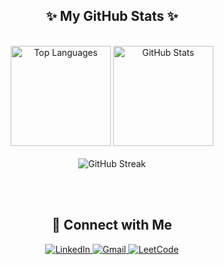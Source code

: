
<!-- Profile Stats Section -->

<h2 align="center">✨ My GitHub Stats ✨</h2>
<br>

<div align="center">
  <img src="https://github-readme-stats.vercel.app/api/top-langs?username=zeyadamgad7&show_icons=true&theme=radical&layout=compact" height="160px" alt="Top Languages" />
  <img src="https://github-readme-stats.vercel.app/api?username=zeyadamgad7&show_icons=true&theme=radical" height="160px" alt="GitHub Stats" />
</div>

<br>

<div align="center">
  <img src="https://streak-stats.demolab.com?user=zeyadamgad7" alt="GitHub Streak" />
</div>

<br><br>

<!-- Contact Section -->
<h2 align="center">🤝 Connect with Me</h2>

<div align="center">

  <!-- LinkedIn -->
  <a href="https://www.linkedin.com/in/zeyad-amgad" target="_blank">
    <img src="https://img.shields.io/badge/LinkedIn-%230077B5.svg?style=for-the-badge&logo=linkedin&logoColor=white" alt="LinkedIn"/>
  </a>

  <!-- Gmail -->
  <a href="mailto:zeyadamgad7@gmail.com">
    <img src="https://img.shields.io/badge/Gmail-D14836?style=for-the-badge&logo=gmail&logoColor=white" alt="Gmail"/>
  </a>

  <!-- LeetCode -->
  <a href="https://leetcode.com/zeyadamgad/" target="_blank">
    <img src="https://img.shields.io/badge/LeetCode-FFA116?style=for-the-badge&logo=leetcode&logoColor=white" alt="LeetCode"/>
  </a>

</div>

<br>
